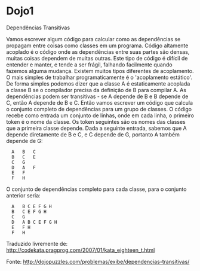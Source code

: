 # Dojo1

Dependências Transitivas

Vamos escrever algum código para calcular como as dependências se propagam entre coisas como classes em um programa.
Código altamente acoplado é o código onde as dependências entre suas partes são densas, muitas coisas dependem de muitas outras. Este tipo de código é difícil de entender e manter, e tende a ser frágil, falhando facilmente quando fazemos alguma mudança.
Existem muitos tipos diferentes de acoplamento. O mais simples de trabalhar programaticamente é o 'acoplamento estático'. De forma simples podemos dizer que a classe A é estaticamente acoplada a classe B se o compilador precisa da definição de B para compilar A.
As dependências podem ser transitivas - se A depende de B e B depende de C, então A depende de B e C. Então vamos escrever um código que calcula o conjunto completo de dependências para um grupo de classes. O código recebe como entrada um conjunto de linhas, onde em cada linha, o primeiro token é o nome da classe. Os token seguintes são os nomes das classes que a primeira classe depende.
Dada a seguinte entrada, sabemos que A depende diretamente de B e C, e C depende de G, portanto A também depende de G:


```
  A   B   C
  B   C   E
  C   G
  D   A   F
  E   F
  F   H
```
  
O conjunto de dependências completo para cada classe, para o conjunto anterior seria:

```
  A   B C E F G H
  B   C E F G H
  C   G
  D   A B C E F G H
  E   F H
  F   H
```


Traduzido livremente de: http://codekata.pragprog.com/2007/01/kata_eighteen_t.html

Fonte: http://dojopuzzles.com/problemas/exibe/dependencias-transitivas/

